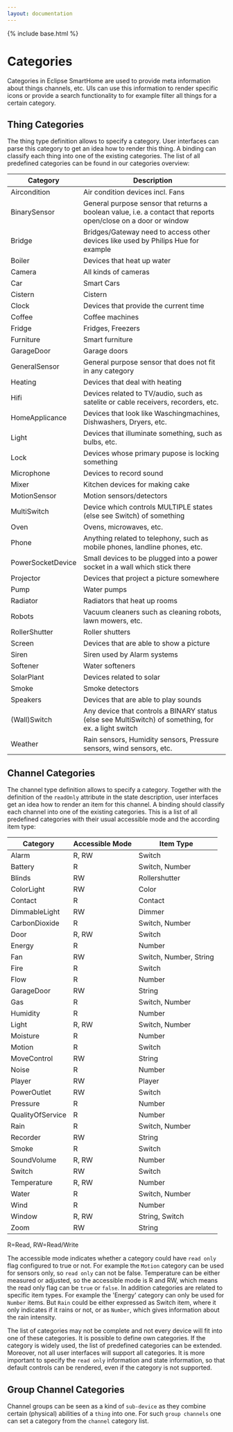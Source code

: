 ```yaml
---
layout: documentation
---
```


{% include base.html %}

# Categories

Categories in Eclipse SmartHome are used to provide meta information about things channels, etc. UIs can use this information to render specific icons or provide a search functionality to for example filter all things for a certain category.

## Thing Categories

The thing type definition allows to specify a category. User interfaces can parse this category to get an idea how to render this thing. A binding can classify each thing into one of the existing categories. The list of all predefined categories can be found in our categories overview:

| Category        | Description                                          |
|-----------------|------------------------------------------------------|
| Aircondition    | Air condition devices incl. Fans |
| BinarySensor    | General purpose sensor that returns a boolean value, i.e. a contact that reports open/close on a door or window |
| Bridge          | Bridges/Gateway need to access other devices like used by Philips Hue for example |
| Boiler          | Devices that heat up water |
| Camera          | All kinds of cameras |
| Car             | Smart Cars |
| Cistern         | Cistern |
| Clock           | Devices that provide the current time |
| Coffee          | Coffee machines |
| Fridge          | Fridges, Freezers |
| Furniture       | Smart furniture |
| GarageDoor      | Garage doors |
| GeneralSensor   | General purpose sensor that does not fit in any category |
| Heating         | Devices that deal with heating |
| Hifi            | Devices related to TV/audio, such as satelite or cable receivers, recorders, etc.
| HomeApplicance  | Devices that look like Waschingmachines, Dishwashers, Dryers, etc. |
| Light           | Devices that illuminate something, such as bulbs, etc. |
| Lock            | Devices whose primary pupose is locking something |
| Microphone      | Devices to record sound |
| Mixer           | Kitchen devices for making cake |
| MotionSensor    | Motion sensors/detectors |
| MultiSwitch     | Device which controls MULTIPLE states (else see Switch) of something |
| Oven            | Ovens, microwaves, etc. |
| Phone           | Anything related to telephony, such as mobile phones, landline phones, etc. |
| PowerSocketDevice | Small devices to be plugged into a power socket in a wall which stick there |
| Projector       | Devices that project a picture somewhere |
| Pump            | Water pumps |
| Radiator        | Radiators that heat up rooms |
| Robots          | Vacuum cleaners such as cleaning robots, lawn mowers, etc. |
| RollerShutter   | Roller shutters |
| Screen          | Devices that are able to show a picture |
| Siren           | Siren used by Alarm systems |
| Softener        | Water softeners |
| SolarPlant      | Devices related to solar |
| Smoke           | Smoke detectors |
| Speakers        | Devices that are able to play sounds |
| (Wall)Switch    | Any device that controls a BINARY status (else see MultiSwitch) of something, for ex. a light switch |
| Weather         | Rain sensors, Humidity sensors, Pressure sensors, wind sensors, etc. |

## Channel Categories

The channel type definition allows to specify a category. Together with the definition of the `readOnly` attribute in the state description, user interfaces get an idea how to render an item for this channel. A binding should classify each channel into one of the existing categories. This is a list of all predefined categories with their usual accessible mode and the according item type:

| Category      | Accessible Mode | Item Type              |
|---------------|-----------------|------------------------|
| Alarm         | R, RW           | Switch                 |
| Battery       | R               | Switch, Number         |
| Blinds        | RW              | Rollershutter          |
| ColorLight    | RW              | Color                  |
| Contact       | R               | Contact                |
| DimmableLight | RW              | Dimmer                 |
| CarbonDioxide | R               | Switch, Number         |
| Door          | R, RW           | Switch                 |
| Energy        | R               | Number                 |
| Fan           | RW              | Switch, Number, String |
| Fire          | R               | Switch                 |
| Flow          | R               | Number                 |
| GarageDoor    | RW              | String                 |
| Gas           | R               | Switch, Number         |
| Humidity      | R               | Number                 |
| Light         | R, RW           | Switch, Number         |
| Moisture      | R               | Number                 |
| Motion        | R               | Switch                 |
| MoveControl   | RW              | String                 |
| Noise         | R               | Number                 |
| Player        | RW              | Player                 |
| PowerOutlet   | RW              | Switch                 |
| Pressure      | R               | Number                 |
| QualityOfService      | R       | Number                 |
| Rain          | R               | Switch, Number         |
| Recorder      | RW              | String                 |
| Smoke         | R               | Switch                 |
| SoundVolume   | R, RW           | Number                 |
| Switch        | RW              | Switch                 |
| Temperature   | R, RW           | Number                 |
| Water         | R               | Switch, Number         |
| Wind          | R               | Number                 |
| Window        | R, RW           | String, Switch         |
| Zoom          | RW              | String                 |

R=Read, RW=Read/Write

The accessible mode indicates whether a category could have `read only` flag configured to true or not. For example the `Motion` category can be used for sensors only, so `read only` can not be false. Temperature can be either measured or adjusted, so the accessible mode is R and RW, which means the read only flag can be `true` or `false`. In addition categories are related to specific item types. For example the 'Energy' category can only be used for `Number` items. But `Rain` could be either expressed as Switch item, where it only indicates if it rains or not, or as `Number`, which gives information about the rain intensity.

The list of categories may not be complete and not every device will fit into one of these categories. It is possible to define own categories. If the category is widely used, the list of predefined categories can be extended. Moreover, not all user interfaces will support all categories. It is more important to specify the `read only` information and state information, so that default controls can be rendered, even if the category is not supported.

## Group Channel Categories

Channel groups can be seen as a kind of `sub-device` as they combine certain (physical) abilities of a `thing` into one. For such `group channels` one can set a category from the `channel` category list.
